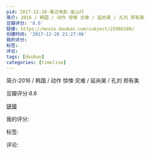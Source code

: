 ```yaml
---
pid: 2017-12-26-看过电影-釜山行
简介: 2016 / 韩国 / 动作 惊悚 灾难 / 延尚昊 / 孔刘 郑有美
豆瓣评分: '8.6'
链接: https://movie.douban.com/subject/25986180/
创建时间: '2017-12-26 21:27:06'
我的评分:
标签:
评论:
tags: [douban]
categories: [timeline]
---
```

简介:2016 / 韩国 / 动作 惊悚 灾难 / 延尚昊 / 孔刘 郑有美

豆瓣评分:8.6

[链接](https://movie.douban.com/subject/25986180/)

我的评分:

标签:

评论:

